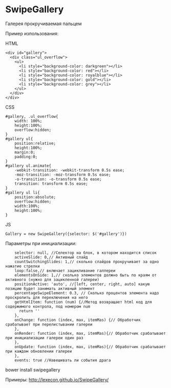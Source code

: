 SwipeGallery
============

Галерея прокручиваемая пальцем

Пример изпользования:

HTML

    <div id="gallery">
      <div class="ul_overflow">
        <ul>
          <li style="background-color: darkgreen"></li>
          <li style="background-color: red"></li>
          <li style="background-color: royalblue"></li>
          <li style="background-color: gold"></li>
          <li style="background-color: grey"></li>
        </ul>
      </div>
    </div>
    
CSS
    
    #gallery, .ul_overflow{
        width: 100%;
        height:100%;
        overflow:hidden;
    }
    #gallery ul{
        position:relative;
        height:100%;
        margin:0;
        padding:0;
    }
    #gallery ul.animate{
        -webkit-transition: -webkit-transform 0.5s ease;
        -moz-transition: -moz-transform 0.5s ease;
        -o-transition: -o-transform 0.5s ease;
        transition: transform 0.5s ease;
    }
    #gallery ul li{
        position:absolute;
        overflow:hidden;
        width:100%;
        height:100%;
    }
    
JS

    Gallery = new SwipeGallery({selector: $('#gallery')})
    
    
Параметры при инициализации:

        selector: null, //Селектор на блок, в котором находится список
        activeSlide: 0,// Активный слайд
        countSwitchingSlides: 1,// сколько слайдов прокручивает за одно нажатие стрелки
        loop:false,// включает зацикливание галлереи
        elementsOnSide: 1,// сколько элементов должно быть по краям от активного (нужно для зацикленной галереи)
        positionActive: 'auto', //[left, center, right, auto] какую позицию будет занимать активный элемент
        percentageSwipeElement: 0.3, // Сколько процентов элемента надо проскролить для переключения на него
        getHtmlItem: function (num) {//Метод возвращает html код для содержимого контрола, под номером num
          return ''
        },
        onChange: function (index, max, itemMas) {// Обработчик срабатывает при перелистывании галереи
        },
        onRender: function (index, max, itemMas){// Обработчик срабатывает при инициализации галереи один раз
        },
        onUpdate: function (index, max, itemMas){// Обработчик срабатывает при каждом обновлении галереи
        },
        events: true //Навешивать ли события драга


bower install swipegallery




Примеры: http://lexecon.github.io/SwipeGallery/


